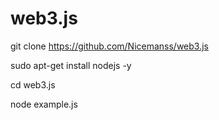 # web3.js

git clone https://github.com/Nicemanss/web3.js

sudo apt-get install nodejs -y

cd web3.js

node example.js
